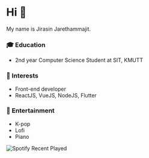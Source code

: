 # Hi 👋
My name is Jirasin Jarethammajit. 
### 🎓 Education
- 2nd year Computer Science Student at SIT, KMUTT
### 🧐 Interests
- Front-end developer
- ReactJS, VueJS, NodeJS, Flutter
### 🎵 Entertainment
- K-pop
- Lofi
- Piano

![Spotify Recent Played](https://spotify-recently-played-readme.vercel.app/api?user=21xjchjcwtzuuwvp2l56ldaoi)




